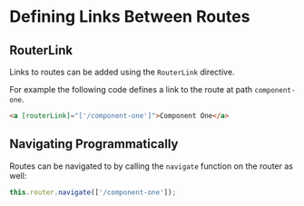 # Defining Links Between Routes #

## RouterLink ##

Links to routes can be added using the `RouterLink` directive.

For example the following code defines a link to the route at path `component-one`.

```html
<a [routerLink]="['/component-one']">Component One</a>
```

## Navigating Programmatically ##

Routes can be navigated to by calling the `navigate` function on the router as well:

```javascript
this.router.navigate(['/component-one']);
```
